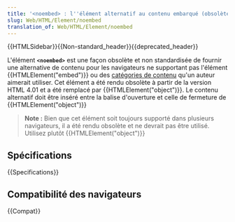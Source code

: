 ```yaml
---
title: '<noembed> : l''élément alternatif au contenu embarqué (obsolète)'
slug: Web/HTML/Element/noembed
translation_of: Web/HTML/Element/noembed
---
```


{{HTMLSidebar}}{{Non-standard_header}}{{deprecated_header}}

L'élément **`<noembed>`** est une façon obsolète et non standardisée de fournir une alternative de contenu pour les navigateurs ne supportant pas l'élément {{HTMLElement("embed")}} ou des [catégories de contenu](/fr/docs/Web/HTML/Catégorie_de_contenu) qu'un auteur aimerait utiliser.
Cet élément a été rendu obsolète à partir de la version HTML 4.01 et a été remplacé par {{HTMLElement("object")}}. Le contenu alternatif doit être inséré entre la balise d'ouverture et celle de fermeture de {{HTMLElement("object")}}

> **Note :** Bien que cet élément soit toujours supporté dans plusieurs navigateurs, il a été rendu obsolète et ne devrait pas être utilisé. Utilisez plutôt {{HTMLElement("object")}}

## Spécifications

{{Specifications}}

## Compatibilité des navigateurs

{{Compat}}
